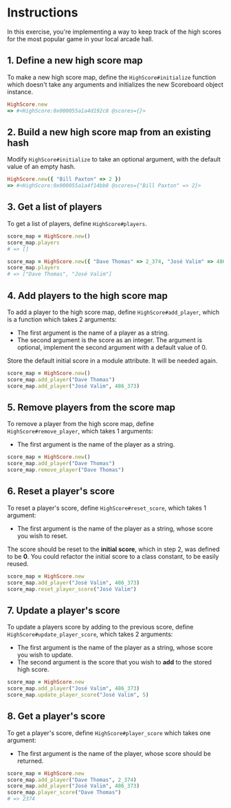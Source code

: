 # Instructions

In this exercise, you're implementing a way to keep track of the high scores for the most popular game in your local arcade hall.

## 1. Define a new high score map

To make a new high score map, define the `HighScore#initialize` function which doesn't take any arguments and initializes the new Scoreboard object instance.

```ruby
HighScore.new
=> #<HighScore:0x000055a1a4d192c8 @scores={}>
```

## 2. Build a new high score map from an existing hash

Modify `HighScore#initialize` to take an optional argument, with the default value of an empty hash.

```ruby
HighScore.new({ "Bill Paxton" => 2 })
=> #<HighScore:0x000055a1a4f14bb8 @scores={"Bill Paxton" => 2}>
```

## 3. Get a list of players

To get a list of players, define `HighScore#players`.

```ruby
score_map = HighScore.new()
score_map.players
# => []

score_map = HighScore.new({ "Dave Thomas" => 2_374, "José Valim" => 486_373 })
score_map.players
# => ["Dave Thomas", "José Valim"]
```

## 4. Add players to the high score map

To add a player to the high score map, define `HighScore#add_player`, which is a function which takes 2 arguments:

- The first argument is the name of a player as a string.
- The second argument is the score as an integer. The argument is optional, implement the second argument with a default value of 0.

Store the default initial score in a module attribute. It will be needed again.

```ruby
score_map = HighScore.new()
score_map.add_player("Dave Thomas")
score_map.add_player("José Valim", 486_373)
```

## 5. Remove players from the score map

To remove a player from the high score map, define `HighScore#remove_player`, which takes 1 arguments:

- The first argument is the name of the player as a string.

```ruby
score_map = HighScore.new()
score_map.add_player("Dave Thomas")
score_map.remove_player("Dave Thomas")
```

## 6. Reset a player's score

To reset a player's score, define `HighScore#reset_score`, which takes 1 argument:

- The first argument is the name of the player as a string, whose score you wish to reset.

The score should be reset to the **initial score**, which in step 2, was defined to be **0**. You could refactor the initial score to a class constant, to be easily reused.

```ruby
score_map = HighScore.new
score_map.add_player("José Valim", 486_373)
score_map.reset_player_score("José Valim")
```

## 7. Update a player's score

To update a players score by adding to the previous score, define `HighScore#update_player_score`, which takes 2 arguments:

- The first argument is the name of the player as a string, whose score you wish to update.
- The second argument is the score that you wish to **add** to the stored high score.

```ruby
score_map = HighScore.new
score_map.add_player("José Valim", 486_373)
score_map.update_player_score("José Valim", 5)
```

## 8. Get a player's score

To get a player's score, define `HighScore#player_score` which takes one argument:

- The first argument is the name of the player, whose score should be returned.

```ruby
score_map = HighScore.new
score_map.add_player("Dave Thomas", 2_374)
score_map.add_player("José Valim", 486_373)
score_map.player_score("Dave Thomas")
# => 2374
```
